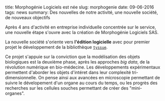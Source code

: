 title: Morphogénie Logiciels est née
slug: morphogenie
date: 09-06-2016
tags: news
summary: Des nouvelles de notre activité, une nouvelle société, de nouveaux objectifs

Après 4 ans d'activité en entreprise individuelle concentrée sur le
service, une nouvelle étape s'ouvre avec la création de Morphogénie
Logiciels SAS.

La nouvelle société s'oriente vers **l'édition logicielle** avec pour
premier projet le développement de la bibliothèque [`tyssue`](https://tyssue.readthedocs.io).

Ce projet s'appuie sur la conviction que la modélisation des objets
biologiques est la deuxième phase, après les approches _big data_, de
la révolution numérique en bio-médecine. Les développements
expérimentaux permettent d'aborder les objets d'intéret dans leur
complexité tri-dimensionnelle. On pense ainsi aux avancées en
microscopie permettant de suivre le dévelopement d'un organe au cours
du temps, ou les progrès des recherches sur les cellules souches
permettant de créer des "mini-organes".
